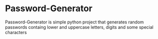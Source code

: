 # Password-Generator
Password-Generator is simple python project that generates random passwords containg lower and uppercase letters, digits and some special characters
